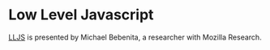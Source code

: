Low Level Javascript
====================

[LLJS][1] is presented by Michael Bebenita, a researcher with Mozilla Research.

[1]: http://lljs.org/

